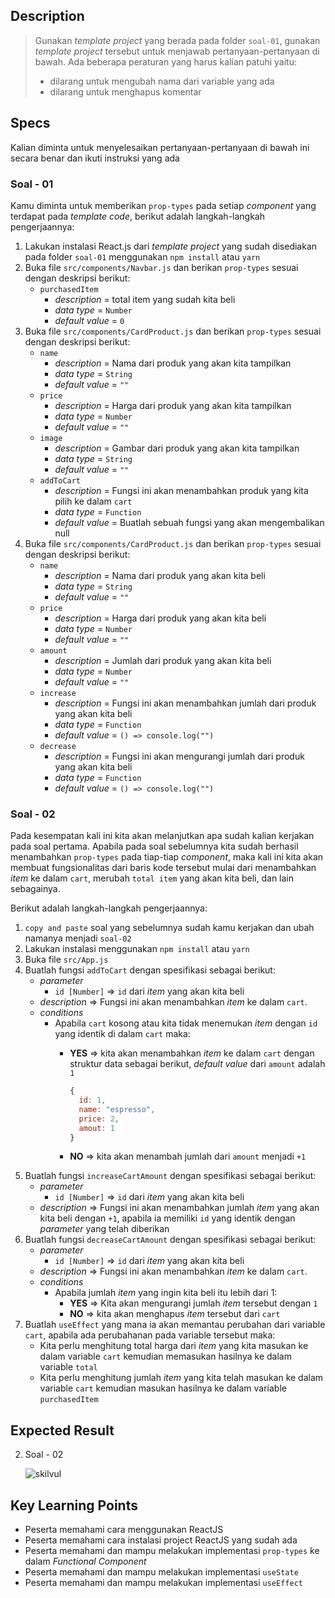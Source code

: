 ## Description

> Gunakan _template project_ yang berada pada folder `soal-01`, gunakan _template project_ tersebut untuk menjawab pertanyaan-pertanyaan di bawah. Ada beberapa peraturan yang harus kalian patuhi yaitu:
>
> - dilarang untuk mengubah nama dari variable yang ada
> - dilarang untuk menghapus komentar


## Specs

Kalian diminta untuk menyelesaikan pertanyaan-pertanyaan di bawah ini secara benar dan ikuti instruksi yang ada

### Soal - 01

Kamu diminta untuk memberikan `prop-types` pada setiap *component* yang terdapat pada *template code*, berikut adalah langkah-langkah pengerjaannya:
1. Lakukan instalasi React.js dari _template project_ yang sudah disediakan pada folder `soal-01` menggunakan `npm install` atau `yarn`
2. Buka file `src/components/Navbar.js` dan berikan `prop-types` sesuai dengan deskripsi berikut:
   - `purchasedItem`
     - *description* = total item yang sudah kita beli
     - *data type* = `Number`
     - *default value* = `0`
3. Buka file `src/components/CardProduct.js` dan berikan `prop-types` sesuai dengan deskripsi berikut:
   - `name`
     - *description* = Nama dari produk yang akan kita tampilkan
     - *data type* = `String`
     - *default value* = `""`
   - `price`
     - *description* = Harga dari produk yang akan kita tampilkan
     - *data type* = `Number`
     - *default value* = `""`
   - `image`
     - *description* = Gambar dari produk yang akan kita tampilkan
     - *data type* = `String`
     - *default value* = `""`
   - `addToCart`
     - *description* = Fungsi ini akan menambahkan produk yang kita pilih ke dalam `cart`
     - *data type* = `Function`
     - *default value* = Buatlah sebuah fungsi yang akan mengembalikan null
 4. Buka file `src/components/CardProduct.js` dan berikan `prop-types` sesuai dengan deskripsi berikut:
    - `name`
      - *description* = Nama dari produk yang akan kita beli
      - *data type* = `String`
      - *default value* = `""`
    - `price`
      - *description* = Harga dari produk yang akan kita beli
      - *data type* = `Number`
      - *default value* = `""`
    - `amount`
      - *description* = Jumlah dari produk yang akan kita beli
      - *data type* = `Number`
      - *default value* = `""`
    - `increase`
      - *description* = Fungsi ini akan menambahkan jumlah dari produk yang akan kita beli
      - *data type* = `Function`
      - *default value* = `() => console.log("")`
    - `decrease`
      - *description* = Fungsi ini akan mengurangi jumlah dari produk yang akan kita beli
      - *data type* = `Function`
      - *default value* = `() => console.log("")`

### Soal - 02
Pada kesempatan kali ini kita akan melanjutkan apa sudah kalian kerjakan pada soal pertama. Apabila pada soal sebelumnya kita sudah berhasil menambahkan `prop-types` pada tiap-tiap *component*, maka kali ini kita akan membuat fungsionalitas dari baris kode tersebut mulai dari menambahkan *item* ke dalam `cart`, merubah `total item` yang akan kita beli, dan lain sebagainya.

Berikut adalah langkah-langkah pengerjaannya:
1. `copy and paste` soal yang sebelumnya sudah kamu kerjakan dan ubah namanya menjadi `soal-02`
2. Lakukan instalasi menggunakan `npm install` atau `yarn`
3. Buka file `src/App.js`
4. Buatlah fungsi `addToCart` dengan spesifikasi sebagai berikut:
   - *parameter*
     - `id [Number]` => `id` dari *item* yang akan kita beli
   - *description* => Fungsi ini akan menambahkan *item* ke dalam `cart`.
   - *conditions*
     - Apabila `cart` kosong atau kita tidak menemukan *item* dengan `id` yang identik di dalam `cart` maka:
        - **YES** => kita akan menambahkan *item* ke dalam `cart` dengan struktur data sebagai berikut, *default value* dari `amount` adalah `1`

          ```Javascript
          {
            id: 1,
            name: "espresso",
            price: 2,
            amout: 1
          }
          ```

        - **NO** => kita akan menambah jumlah dari `amount` menjadi `+1`
5. Buatlah fungsi `increaseCartAmount` dengan spesifikasi sebagai berikut:
   - *parameter*
     - `id [Number]` => `id` dari *item* yang akan kita beli
   - *description* => Fungsi ini akan menambahkan jumlah *item* yang akan kita beli dengan `+1`, apabila ia memiliki `id` yang identik dengan *parameter* yang telah diberikan
6. Buatlah fungsi `decreaseCartAmount` dengan spesifikasi sebagai berikut:
   - *parameter*
     - `id [Number]` => `id` dari *item* yang akan kita beli
   - *description* => Fungsi ini akan menambahkan *item* ke dalam `cart`.
   - *conditions*
     - Apabila jumlah *item* yang ingin kita beli itu lebih dari 1:
        - **YES** => Kita akan mengurangi jumlah *item* tersebut dengan `1`
        - **NO** => kita akan menghapus *item* tersebut dari `cart`
7. Buatlah `useEffect` yang mana ia akan memantau perubahan dari variable `cart`, apabila ada perubahanan pada variable tersebut maka:
   - Kita perlu menghitung total harga dari *item* yang kita masukan ke dalam variable `cart` kemudian memasukan hasilnya ke dalam variable `total`
   - Kita perlu menghitung jumlah *item* yang kita telah masukan ke dalam variable `cart` kemudian masukan hasilnya ke dalam variable `purchasedItem`

## Expected Result

2. Soal - 02

   ![skilvul](https://skilvul-prod-01.s3.ap-southeast-1.amazonaws.com/lesson/full-stack-assignment/react-lanjutan-01.gif)

## Key Learning Points

- Peserta memahami cara menggunakan ReactJS
- Peserta memahami cara instalasi project ReactJS yang sudah ada
- Peserta memahami dan mampu melakukan implementasi `prop-types` ke dalam *Functional Component*
- Peserta memahami dan mampu melakukan implementasi `useState`
- Peserta memahami dan mampu melakukan implementasi `useEffect`
